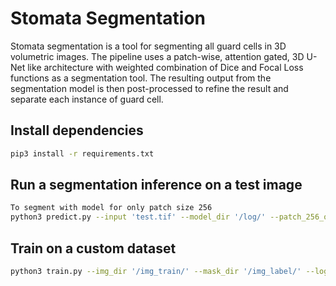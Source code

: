 # Stomata Segmentation

Stomata segmentation is a tool for segmenting all guard cells in 3D volumetric images.
The pipeline uses a patch-wise, attention gated, 3D U-Net like architecture with weighted combination of Dice and Focal Loss functions as a segmentation tool. The resulting output from the segmentation model is then post-processed to refine the result and separate each instance of guard cell. 

## Install dependencies

 ```bash
 pip3 install -r requirements.txt
 ```
 
 ## Run a segmentation inference on a test image
 
  ```bash
  To segment with model for only patch size 256
 python3 predict.py --input 'test.tif' --model_dir '/log/' --patch_256_only True --model_name256 'model_256.hdf5'
 ```
 
 ## Train on a custom dataset
 
  ```bash
 python3 train.py --img_dir '/img_train/' --mask_dir '/img_label/' --log_dir '/log/' --patch_shape 256 --patch_step 128 --epochs 1000
 ```
 
